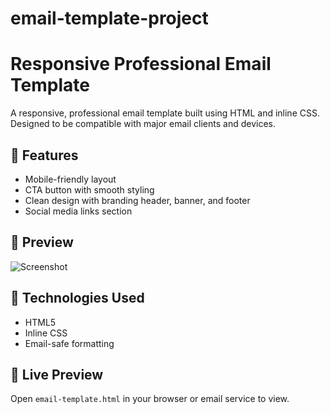 # email-template-project
# Responsive Professional Email Template

A responsive, professional email template built using HTML and inline CSS. Designed to be compatible with major email clients and devices.

## 📌 Features
- Mobile-friendly layout
- CTA button with smooth styling
- Clean design with branding header, banner, and footer
- Social media links section

## 📸 Preview

![Screenshot](preview.png)

## 🚀 Technologies Used
- HTML5
- Inline CSS
- Email-safe formatting

## 🔗 Live Preview
Open `email-template.html` in your browser or email service to view.
